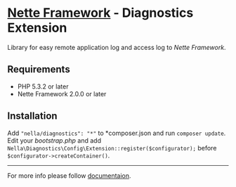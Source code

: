 [Nette Framework](http://nette.org) - Diagnostics Extension
===========================================================

Library for easy remote application log and access log to _Nette Framework_.

Requirements
------------

- PHP 5.3.2 or later
- Nette Framework 2.0.0 or later


Installation
------------

Add `"nella/diagnostics": "*"` to *composer.json and run `composer update`.
Edit your *bootstrap.php* and add `Nella\Diagnostics\Config\Extension::register($configurator);`
before `$configurator->createContainer()`.


-----

For more info please follow [documentaion](http://doc.nellafw.org/en/diagnostics).
